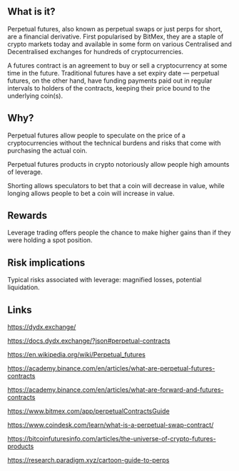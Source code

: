 ## What is it?

Perpetual futures, also known as perpetual swaps or just perps for short, are a financial derivative. First popularised
by BitMex, they are a staple of crypto markets today and available in some form on various Centralised and Decentralised
exchanges for hundreds of cryptocurrencies.

A futures contract is an agreement to buy or sell a cryptocurrency at some time in the future. Traditional futures have
a set expiry date — perpetual futures, on the other hand, have funding payments paid out in regular intervals to holders
of the contracts, keeping their price bound to the underlying coin(s).

## Why?

Perpetual futures allow people to speculate on the price of a cryptocurrencies without the technical burdens and risks
that come with purchasing the actual coin.

Perpetual futures products in crypto notoriously allow people high amounts of leverage.

Shorting allows speculators to bet that a coin will decrease in value, while longing allows people to bet a coin will
increase in value.

## Rewards

Leverage trading offers people the chance to make higher gains than if they were holding a spot position.

## Risk implications

Typical risks associated with leverage: magnified losses, potential liquidation.

## Links

https://dydx.exchange/

https://docs.dydx.exchange/?json#perpetual-contracts

https://en.wikipedia.org/wiki/Perpetual_futures

https://academy.binance.com/en/articles/what-are-perpetual-futures-contracts

https://academy.binance.com/en/articles/what-are-forward-and-futures-contracts

https://www.bitmex.com/app/perpetualContractsGuide

https://www.coindesk.com/learn/what-is-a-perpetual-swap-contract/

https://bitcoinfuturesinfo.com/articles/the-universe-of-crypto-futures-products

https://research.paradigm.xyz/cartoon-guide-to-perps

